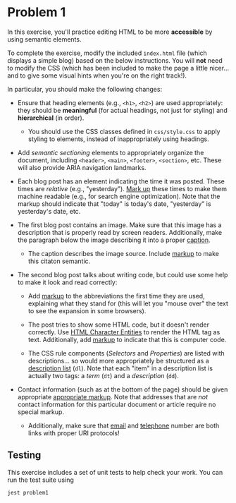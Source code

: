 # Problem 1

In this exercise, you'll practice editing HTML to be more **accessible** by using semantic elements.

To complete the exercise, modify the included `index.html` file (which displays a simple blog) based on the below instructions. You will **not** need to modify the CSS (which has been included to make the page a little nicer... and to give some visual hints when you're on the right track!).

In particular, you should make the following changes:

- Ensure that heading elements (e.g., `<h1>`, `<h2>`) are used appropriately: they should be **meaningful** (for actual headings, not just for styling) and **hierarchical** (in order).

  - You should use the CSS classes defined in `css/style.css` to apply styling to elements, instead of inappropriately using headings.

- Add _semantic sectioning_ elements to appropriately organize the document, including `<header>`, `<main>`, `<footer>`, `<section>`, etc. These will also provide ARIA navigation landmarks.

- Each blog post has an element indicating the time it was posted. These times are _relative_ (e.g., "yesterday"). [Mark up](https://css-tricks.com/time-element/) these times to make them machine readable (e.g., for search engine optimization). Note that the markup should indicate that "today" is today's date, "yesterday" is yesterday's date, etc.

- The first blog post contains an image. Make sure that this image has a description that is properly read by screen readers. Additionally, make the paragraph below the image describing it into a proper [caption](https://developer.mozilla.org/en-US/docs/Web/HTML/Element/figcaption).

  - The caption describes the image source. Include [markup](https://developer.mozilla.org/en-US/docs/Web/HTML/Element/cite) to make this citaton semantic.

- The second blog post talks about writing code, but could use some help to make it look and read correctly:

  - Add [markup](https://developer.mozilla.org/en-US/docs/Web/HTML/Element/abbr) to the abbreviations the first time they are used, explaining what they stand for (this will let you "mouse over" the text to see the expansion in some browsers).

  - The post tries to show some HTML code, but it doesn't render correctly. Use [HTML Character Entities](https://developer.mozilla.org/en-US/docs/Glossary/Entity) to render the HTML tag as text. Additionally, add [markup](https://developer.mozilla.org/en-US/docs/Web/HTML/Element/code) to indicate that this is computer code.

  - The CSS rule components (_Selectors_ and _Properties_) are listed with descriptions... so would more appropriately be structured as a [description list](https://developer.mozilla.org/en-US/docs/Learn/HTML/Howto/Define_terms_with_HTML#How_to_build_a_description_list) (`dl`). Note that each "item" in a description list is actually two tags: a _term_ (`dt`) and a _description_ (`dd`).

- Contact information (such as at the bottom of the page) should be given appropriate [appropriate markup](https://developer.mozilla.org/en-US/docs/Web/HTML/Element/address). Note that addresses that are _not_ contact information for this particular document or article require no special markup.

  - Additionally, make sure that [email](https://css-tricks.com/snippets/html/mailto-links/) and [telephone](https://css-tricks.com/the-current-state-of-telephone-links/) number are both links with proper URI protocols!

## Testing

This exercise includes a set of unit tests to help check your work. You can run the test suite using

```bsh
jest problem1
```
